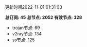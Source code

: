 更新时间2022-11-01 01:31:03

**总订阅: 45**
**总节点: 2052**
**有效节点: 328**
- trojan节点: 69
- v2ray节点: 134
- ss节点: 125
